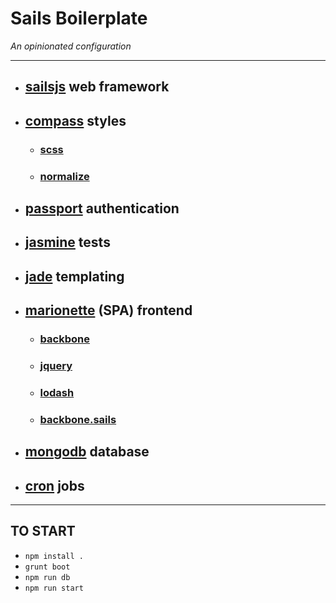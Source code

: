 # Sails Boilerplate

*An opinionated configuration*

***

* ## [sailsjs](http://sailsjs.org/#/) web framework
* ## [compass](http://compass-style.org/) styles
  * ### [scss](http://sass-lang.com/)
  * ### [normalize](http://necolas.github.io/normalize.css/)
* ## [passport](http://passportjs.org/) authentication
* ## [jasmine](http://jasmine.github.io/2.1/introduction.html) tests
* ## [jade](http://jade-lang.com/) templating
* ## [marionette](http://marionettejs.com/) (SPA) frontend
  * ### [backbone](http://backbonejs.org/)
  * ### [jquery](http://jquery.com/)
  * ### [lodash](https://lodash.com/)
  * ### [backbone.sails](https://github.com/oscarhaggerty/Backbone.Sails)
* ## [mongodb](http://www.mongodb.org/) database
* ## [cron](https://www.npmjs.org/package/cron) jobs

***

## TO START

* `npm install .`
* `grunt boot`
* `npm run db`
* `npm run start`